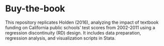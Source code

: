 # Buy-the-book
This repository replicates Holden (2016), analyzing the impact of textbook funding on California public schools’ test scores from 2002-2011 using a regression discontinuity (RD) design. It includes data preparation, regression analysis, and visualization scripts in Stata.

